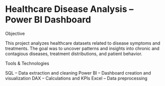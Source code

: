 # Healthcare Disease Analysis – Power BI Dashboard

Objective

 This project analyzes healthcare datasets related to disease symptoms and treatments.
The goal was to uncover patterns and insights into chronic and contagious diseases, treatment distributions, and patient behavior.

Tools & Technologies

SQL – Data extraction and cleaning
Power BI – Dashboard creation and visualization
DAX – Calculations and KPIs
Excel – Data preprocessing


